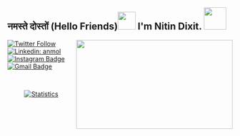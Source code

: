 <h2>नमस्ते दोस्तों (Hello Friends)<img src="https://media.giphy.com/media/k2pDCEEv8kMRT5OUNB/giphy.gif" width="40"> I'm Nitin Dixit.   <img src="https://media.giphy.com/media/H83F4AfL798AmtKXIL/giphy.gif" width="50">  </h2>
<img align='right' src="https://media.giphy.com/media/7srpeY4TZMrO8/giphy.gif" width="350" height="200">

[![Twitter Follow](https://img.shields.io/twitter/follow/thatnitindixit?label=Follow)](https://twitter.com/intent/follow?screen_name=thatnitindixit)
[![Linkedin: anmol](https://img.shields.io/badge/-NitinDixit-blue?style=flat-square&logo=Linkedin&logoColor=white&link=https://www.linkedin.com/in/nitin-a-dixit/)](https://www.linkedin.com/in/nitin-a-dixit/)
[![Instagram Badge](https://img.shields.io/badge/-nitin._.dixit-purple?style=flat-square&logo=instagram&logoColor=white&link=https://instagram.com/nitin._.dixit/)](https://instagram.com/nitin._.dixit)
[![Gmail Badge](https://img.shields.io/badge/-13nitindixit@gmail.com-c14438?style=flat-square&logo=Gmail&logoColor=white&link=mailto:13nitindixit@gmail.com)](mailto:13nitindixit@gmail.com)

<br>





<p align="center">
<a href="https://github.com/nitinajaydixit/dotfiles_ikigai">
<img align="center" src="https://github-readme-stats.vercel.app/api?username=nitinajaydixit&show_icons=true&title_color=fff&icon_color=79ff97&text_color=9f9f9f&bg_color=151515" alt="Statistics"/>
</a></p><br>



<!--
**nitinajaydixit/nitinajaydixit** is a ✨ _special_ ✨ repository because its `README.md` (this file) appears on your GitHub profile.

Here are some ideas to get you started:

- 🔭 I’m currently working on ...
- 🌱 I’m currently learning ...
- 👯 I’m looking to collaborate on ...
- 🤔 I’m looking for help with ...
- 💬 Ask me about ...
- 📫 How to reach me: ...
- 😄 Pronouns: ...
- ⚡ Fun fact: ...
-->
